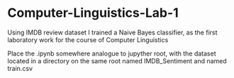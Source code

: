 # Computer-Linguistics-Lab-1
Using IMDB review dataset I trained a Naive Bayes classifier, as the first laboratory work for the course of Computer Linguistics

Place the .ipynb somewhere analogue to jupyther root, with the dataset located in a directory on the same root named IMDB_Sentiment and named train.csv
